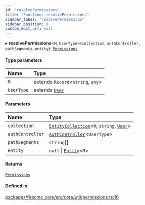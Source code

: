 ```yaml
---
id: "resolvePermissions"
title: "Function: resolvePermissions"
sidebar_label: "resolvePermissions"
sidebar_position: 0
custom_edit_url: null
---
```


▸ **resolvePermissions**\<`M`, `UserType`\>(`collection`, `authController`, `pathSegments`, `entity`): [`Permissions`](../interfaces/Permissions.md)

#### Type parameters

| Name | Type |
| :------ | :------ |
| `M` | extends `Record`\<`string`, `any`\> |
| `UserType` | extends [`User`](../types/User.md) |

#### Parameters

| Name | Type |
| :------ | :------ |
| `collection` | [`EntityCollection`](../interfaces/EntityCollection.md)\<`M`, `string`, [`User`](../types/User.md)\> |
| `authController` | [`AuthController`](../types/AuthController.md)\<`UserType`\> |
| `pathSegments` | `string`[] |
| `entity` | ``null`` \| [`Entity`](../interfaces/Entity.md)\<`M`\> |

#### Returns

[`Permissions`](../interfaces/Permissions.md)

#### Defined in

[packages/firecms_core/src/core/util/permissions.ts:10](https://github.com/FireCMSco/firecms/blob/d45f3739/packages/firecms_core/src/core/util/permissions.ts#L10)
